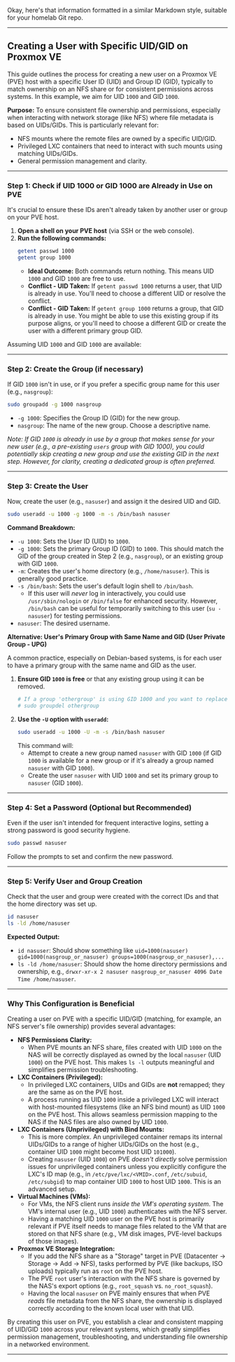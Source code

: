 Okay, here's that information formatted in a similar Markdown style, suitable for your homelab Git repo.

---

## Creating a User with Specific UID/GID on Proxmox VE

This guide outlines the process for creating a new user on a Proxmox VE (PVE) host with a specific User ID (UID) and Group ID (GID), typically to match ownership on an NFS share or for consistent permissions across systems. In this example, we aim for UID `1000` and GID `1000`.

**Purpose:** To ensure consistent file ownership and permissions, especially when interacting with network storage (like NFS) where file metadata is based on UIDs/GIDs. This is particularly relevant for:
*   NFS mounts where the remote files are owned by a specific UID/GID.
*   Privileged LXC containers that need to interact with such mounts using matching UIDs/GIDs.
*   General permission management and clarity.

---

### Step 1: Check if UID 1000 or GID 1000 are Already in Use on PVE

It's crucial to ensure these IDs aren't already taken by another user or group on your PVE host.

1.  **Open a shell on your PVE host** (via SSH or the web console).
2.  **Run the following commands:**
    ```bash
    getent passwd 1000
    getent group 1000
    ```
    *   **Ideal Outcome:** Both commands return nothing. This means UID `1000` and GID `1000` are free to use.
    *   **Conflict - UID Taken:** If `getent passwd 1000` returns a user, that UID is already in use. You'll need to choose a different UID or resolve the conflict.
    *   **Conflict - GID Taken:** If `getent group 1000` returns a group, that GID is already in use. You might be able to use this existing group if its purpose aligns, or you'll need to choose a different GID or create the user with a different primary group GID.

Assuming UID `1000` and GID `1000` are available:

---

### Step 2: Create the Group (if necessary)

If GID `1000` isn't in use, or if you prefer a specific group name for this user (e.g., `nasgroup`):

```bash
sudo groupadd -g 1000 nasgroup
```
*   `-g 1000`: Specifies the Group ID (GID) for the new group.
*   `nasgroup`: The name of the new group. Choose a descriptive name.

*Note: If GID `1000` is already in use by a group that makes sense for your new user (e.g., a pre-existing `users` group with GID 1000), you could potentially skip creating a new group and use the existing GID in the next step. However, for clarity, creating a dedicated group is often preferred.*

---

### Step 3: Create the User

Now, create the user (e.g., `nasuser`) and assign it the desired UID and GID.

```bash
sudo useradd -u 1000 -g 1000 -m -s /bin/bash nasuser
```
**Command Breakdown:**
*   `-u 1000`: Sets the User ID (UID) to `1000`.
*   `-g 1000`: Sets the primary Group ID (GID) to `1000`. This should match the GID of the group created in Step 2 (e.g., `nasgroup`), or an existing group with GID `1000`.
*   `-m`: Creates the user's home directory (e.g., `/home/nasuser`). This is generally good practice.
*   `-s /bin/bash`: Sets the user's default login shell to `/bin/bash`.
    *   If this user will *never* log in interactively, you could use `/usr/sbin/nologin` or `/bin/false` for enhanced security. However, `/bin/bash` can be useful for temporarily switching to this user (`su - nasuser`) for testing permissions.
*   `nasuser`: The desired username.

**Alternative: User's Primary Group with Same Name and GID (User Private Group - UPG)**

A common practice, especially on Debian-based systems, is for each user to have a primary group with the same name and GID as the user.

1.  **Ensure GID `1000` is free** or that any existing group using it can be removed.
    ```bash
    # If a group 'othergroup' is using GID 1000 and you want to replace it:
    # sudo groupdel othergroup
    ```
2.  **Use the `-U` option with `useradd`:**
    ```bash
    sudo useradd -u 1000 -U -m -s /bin/bash nasuser
    ```
    This command will:
    *   Attempt to create a new group named `nasuser` with GID `1000` (if GID `1000` is available for a new group or if it's already a group named `nasuser` with GID `1000`).
    *   Create the user `nasuser` with UID `1000` and set its primary group to `nasuser` (GID `1000`).

---

### Step 4: Set a Password (Optional but Recommended)

Even if the user isn't intended for frequent interactive logins, setting a strong password is good security hygiene.

```bash
sudo passwd nasuser
```
Follow the prompts to set and confirm the new password.

---

### Step 5: Verify User and Group Creation

Check that the user and group were created with the correct IDs and that the home directory was set up.

```bash
id nasuser
ls -ld /home/nasuser
```
**Expected Output:**
*   `id nasuser`: Should show something like `uid=1000(nasuser) gid=1000(nasgroup_or_nasuser) groups=1000(nasgroup_or_nasuser),...`
*   `ls -ld /home/nasuser`: Should show the home directory permissions and ownership, e.g., `drwxr-xr-x 2 nasuser nasgroup_or_nasuser 4096 Date Time /home/nasuser`.

---

### Why This Configuration is Beneficial

Creating a user on PVE with a specific UID/GID (matching, for example, an NFS server's file ownership) provides several advantages:

*   **NFS Permissions Clarity:**
    *   When PVE mounts an NFS share, files created with UID `1000` on the NAS will be correctly displayed as owned by the local `nasuser` (UID `1000`) on the PVE host. This makes `ls -l` outputs meaningful and simplifies permission troubleshooting.
*   **LXC Containers (Privileged):**
    *   In privileged LXC containers, UIDs and GIDs are **not** remapped; they are the same as on the PVE host.
    *   A process running as UID `1000` inside a privileged LXC will interact with host-mounted filesystems (like an NFS bind mount) as UID `1000` on the PVE host. This allows seamless permission mapping to the NAS if the NAS files are also owned by UID `1000`.
*   **LXC Containers (Unprivileged) with Bind Mounts:**
    *   This is more complex. An unprivileged container remaps its internal UIDs/GIDs to a range of higher UIDs/GIDs on the host (e.g., container UID `1000` might become host UID `101000`).
    *   Creating `nasuser` (UID `1000`) on PVE *doesn't directly* solve permission issues for unprivileged containers unless you explicitly configure the LXC's ID map (e.g., in `/etc/pve/lxc/<VMID>.conf`, `/etc/subuid`, `/etc/subgid`) to map container UID `1000` to host UID `1000`. This is an advanced setup.
*   **Virtual Machines (VMs):**
    *   For VMs, the NFS client runs *inside the VM's operating system*. The VM's internal user (e.g., UID `1000`) authenticates with the NFS server.
    *   Having a matching UID `1000` user on the PVE host is primarily relevant if PVE itself needs to manage files related to the VM that are stored on that NFS share (e.g., VM disk images, PVE-level backups of those images).
*   **Proxmox VE Storage Integration:**
    *   If you add the NFS share as a "Storage" target in PVE (Datacenter -> Storage -> Add -> NFS), tasks performed by PVE (like backups, ISO uploads) typically run as `root` on the PVE host.
    *   The PVE `root` user's interaction with the NFS share is governed by the NAS's export options (e.g., `root_squash` vs. `no_root_squash`).
    *   Having the local `nasuser` on PVE mainly ensures that when PVE *reads* file metadata from the NFS share, the ownership is displayed correctly according to the known local user with that UID.

By creating this user on PVE, you establish a clear and consistent mapping of UID/GID `1000` across your relevant systems, which greatly simplifies permission management, troubleshooting, and understanding file ownership in a networked environment.

---
